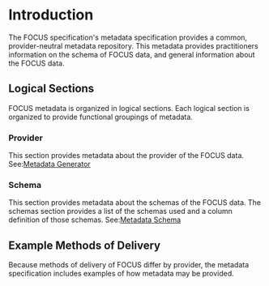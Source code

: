 # Introduction

The FOCUS specification's metadata specification provides a common, provider-neutral metadata repository. This metadata provides practitioners information on the schema of FOCUS data, and general information about the FOCUS data.


## Logical Sections

FOCUS metadata is organized in logical sections. Each logical section is organized to provide functional groupings of metadata. 

### Provider 
This section provides metadata about the provider of the FOCUS data.
See:[Metadata Generator](metadata_generatorprovider.md)

### Schema
This section provides metadata about the schemas of the FOCUS data. The schemas section provides a list of the schemas used and a column definition of those schemas. 
See:[Metadata Schema](metadata_schema.md)


## Example Methods of Delivery

Because methods of delivery of FOCUS differ by provider, the metadata specification includes examples of how metadata may be provided. 





